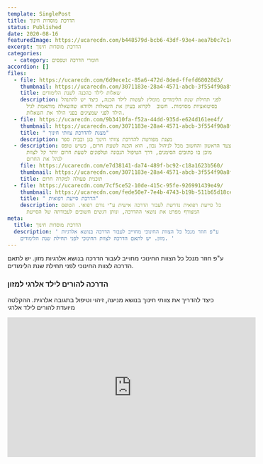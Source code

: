 ```yaml
---
template: SinglePost
title: הדרכת מוסדות חינוך
status: Published
date: 2020-08-16
featuredImage: https://ucarecdn.com/b448579d-bcb6-43df-93e4-aea7b0c7c1c6/
excerpt: הדרכת מוסדות חינוך
categories:
  - category: חומרי הדרכה וטפסים
accordion: []
files:
  - file: https://ucarecdn.com/6d9ece1c-85a6-472d-8ded-ffefd68028d3/
    thumbnail: https://ucarecdn.com/3071183e-28a4-4571-abcb-3f554f90a8ff/
    title: שאלות לילד כהכנה לשנת הלימודים
    description: לפני תחילת שנת הלימודים מומלץ לעשות לילד הכנה, כיצד יש להתנהל
      בסיטואציות מסוימות. חשוב  לקרוא בעיון את השאלות ולוודא שהשאלה מותאמת לגיל
      הילד לפני שמציגים בפני הילד את השאלות.
  - file: https://ucarecdn.com/9b3410fa-f52a-44dd-935d-e624d161ee4f/
    thumbnail: https://ucarecdn.com/3071183e-28a4-4571-abcb-3f554f90a8ff/
    title: " מצגת להדרכת צוותי חינוך"
    description: מצגת מפורטת להדרכת צוותי חינוך בגן ובבית ספר
  - description: הצעד הראשון והחשוב מכל לניהול נכון, הוא הכנה לשעת חרום, כשיש טופס
      מוכן בו כתובים הסימנים, דרך הטיפול הנכונה וטלפונים לשעת חרום יותר קל לצוות
      לנהל את החרום
    file: https://ucarecdn.com/e7d38141-da74-489f-bc92-c18a1623b560/
    thumbnail: https://ucarecdn.com/3071183e-28a4-4571-abcb-3f554f90a8ff/
    title: תוכנית פעולה למקרה חרום
  - file: https://ucarecdn.com/7cf5ce52-10de-415c-95fe-926991439e49/
    thumbnail: https://ucarecdn.com/fede50e7-7e4b-4743-b19b-511b65d18ce6/
    title: " הדרכת סייעת רפואית"
    description: כל סייעת רפואית נדרשת לעבור הדרכה אישית ע"י גורם רפואי. הטופס
      המצורף מפרט את נושאי ההדרכה, ונותן דגשים חשובים לעבודתה של הסייעת
meta:
  title: הדרכת מוסדות חינוך
  description: ' ע"פ חוזר מנכל כל הצוות החינוכי מחוייב לעבור הדרכה בנושא אלרגיות
    מזון. יש לתאם הדרכה לצוות החינוכי לפני תחילת שנת הלימודים. '
---
```

 ע"פ חוזר מנכל כל הצוות החינוכי מחוייב לעבור הדרכה בנושא אלרגיות מזון. יש לתאם הדרכה לצוות החינוכי לפני תחילת שנת הלימודים.
 
### הדרכה להורים לילד אלרגי למזון
כיצד להדריך את צוותי חינוך בנושא מניעה, זיהוי וטיפול בתגובה אלרגית.
ההקלטה מיועדת להורים לילד אלרגי
<iframe width="560" height="315" src="https://www.youtube.com/embed/hSO4zxgRMQk" frameborder="0" allow="accelerometer; autoplay; clipboard-write; encrypted-media; gyroscope; picture-in-picture" allowfullscreen></iframe>
